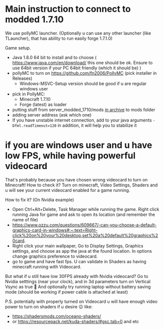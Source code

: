 # Main instruction to connect to modded 1.7.10

We use pollyMC launcher. (Optionally u can use any other launcher (like TLauncher), that has ability to run easily forge 1.7.1.0)

Game setup.
- Java 1.8.0 64 bit to install and to choose ( https://www.java.com/en/download/ this one should be ok. Ensure to use 64bit version if your PC 64bit friendly (which it should be) )
- pollyMC to turn on https://github.com/fn2006/PollyMC  (pick installer in Releases)
    - Windows-MSVC-Setup version should be good if u are regular windows user
- pick in PollyMC:
    - Minecraft 1.7.10
    - Forge (latest) as loader
- putting stuff from server_modded_1710/mods [in archive](https://github.com/darklab8/infra-game-servers/archive/refs/heads/master.zip) to mods folder 
- adding server address (ask which one)
- If you have unstable internet connection, add to your java arguments `-Dfml.readTimeout=120` in addition, it will help you to stabilize it

# if you are windows user and u have low FPS, while having powerful videocard

That's probably because you have chosen wrong videocard to turn on Minecraft!
How to check it?
Turn on minecraft, Video Settings, Shaders and u will see your current videocard enabled for a game running.

How to fix it? (On Nvidia example)
- Open Ctrl+Alt+Delete, Task Manager while running the game. Right click running Java for game and ask to open its location (and remember the name of file) 
- https://www.ozzu.com/questions/609667/-can-you-choose-a-default-graphics-card-in-windows#:~:text=Right-click%20on%20your%20desktop,set%20a%20default%20graphics%20card.
- Right click your main wallpaper, Go to Display Settings, Graphics settings, and choose as app the java at the found location. In options change graphics preference to videocard.
- go to game and have fast fps. U can validate in Shaders as having minecraft running with Videocard.

But what if u still have low 30FPS already with Nvidia videocard?
Go to Nvidia setttings (near your clock), and in 3d parameters turn on Vertical Vsync as true 🙂
And optionally try running laptop without battery saving mode (should be working if power cable is attached at least)

P.S. potentially with properly turned on Videocard u will have enough video power to turn on shaders if u desire 😉 like:
- https://shadersmods.com/oceano-shaders/
- or https://resourcepack.net/kuda-shaders/#gsc.tab=0
and etc 
